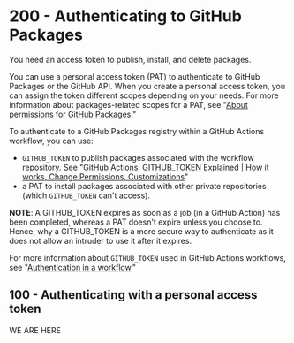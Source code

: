 # 200 - Authenticating to GitHub Packages

You need an access token to publish, install, and delete packages.

You can use a personal access token (PAT) to authenticate to GitHub Packages or the GitHub API. When you create a personal access token, you can assign the token different scopes depending on your needs. For more information about packages-related scopes for a PAT, see "[About permissions for GitHub Packages](https://docs.github.com/en/packages/learn-github-packages/about-permissions-for-github-packages#about-scopes-and-permissions-for-package-registries)."

To authenticate to a GitHub Packages registry within a GitHub Actions workflow, you can use:

- ```GITHUB_TOKEN``` to publish packages associated with the workflow repository. See "[GitHub Actions: GITHUB_TOKEN Explained | How it works, Change Permissions, Customizations](https://www.youtube.com/watch?v=jEK07KPEjnY)"
- a PAT to install packages associated with other private repositories (which ```GITHUB_TOKEN``` can't access).

**NOTE**: A GITHUB_TOKEN expires as soon as a job (in a GitHub Action) has been completed, whereas a PAT doesn't expire unless you choose to. Hence, why a GITHUB_TOKEN is a more secure way to authenticate as it does not allow an intruder to use it after it expires.

For more information about ```GITHUB_TOKEN``` used in GitHub Actions workflows, see "[Authentication in a workflow](https://docs.github.com/en/actions/reference/authentication-in-a-workflow#using-the-github_token-in-a-workflow)."

## 100 - Authenticating with a personal access token

WE ARE HERE
